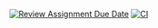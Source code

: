 [![Review Assignment Due Date](https://classroom.github.com/assets/deadline-readme-button-24ddc0f5d75046c5622901739e7c5dd533143b0c8e959d652212380cedb1ea36.svg)](https://classroom.github.com/a/OJygRx81)
[![CI](https://github.com/bhos-qa/l2-github-actions-BalaqizOrucova/actions/workflows/blank.yml/badge.svg)](https://github.com/bhos-qa/l2-github-actions-BalaqizOrucova/actions/workflows/blank.yml)
